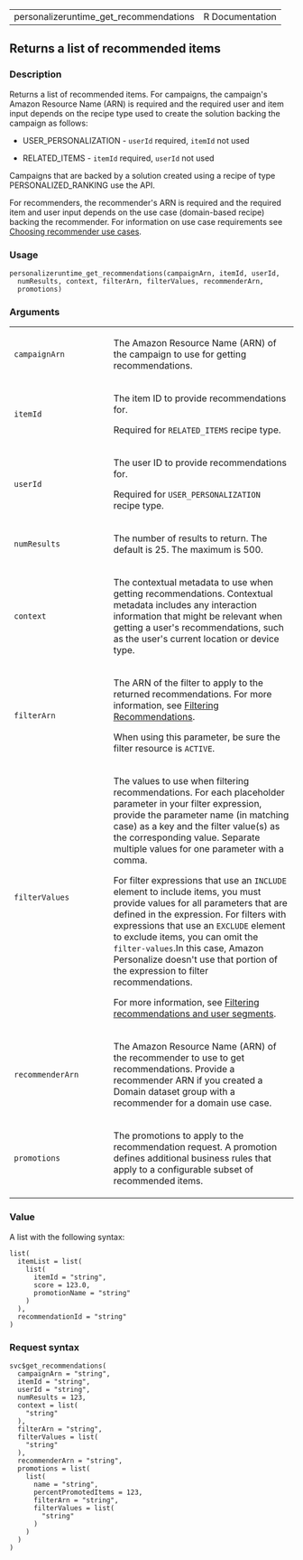 <table style="width: 100%;">
<tbody>
<tr class="odd">
<td>personalizeruntime_get_recommendations</td>
<td style="text-align: right;">R Documentation</td>
</tr>
</tbody>
</table>

## Returns a list of recommended items

### Description

Returns a list of recommended items. For campaigns, the campaign's
Amazon Resource Name (ARN) is required and the required user and item
input depends on the recipe type used to create the solution backing the
campaign as follows:

-   USER\_PERSONALIZATION - `userId` required, `itemId` not used

-   RELATED\_ITEMS - `itemId` required, `userId` not used

Campaigns that are backed by a solution created using a recipe of type
PERSONALIZED\_RANKING use the API.

For recommenders, the recommender's ARN is required and the required
item and user input depends on the use case (domain-based recipe)
backing the recommender. For information on use case requirements see
[Choosing recommender use
cases](https://docs.aws.amazon.com/personalize/latest/dg/domain-use-cases.html).

### Usage

    personalizeruntime_get_recommendations(campaignArn, itemId, userId,
      numResults, context, filterArn, filterValues, recommenderArn,
      promotions)

### Arguments

<table>
<colgroup>
<col style="width: 35%" />
<col style="width: 65%" />
</colgroup>
<tbody>
<tr class="odd">
<td><code
id="personalizeruntime_get_recommendations_:_campaignArn">campaignArn</code></td>
<td><p>The Amazon Resource Name (ARN) of the campaign to use for getting
recommendations.</p></td>
</tr>
<tr class="even">
<td><code
id="personalizeruntime_get_recommendations_:_itemId">itemId</code></td>
<td><p>The item ID to provide recommendations for.</p>
<p>Required for <code>RELATED_ITEMS</code> recipe type.</p></td>
</tr>
<tr class="odd">
<td><code
id="personalizeruntime_get_recommendations_:_userId">userId</code></td>
<td><p>The user ID to provide recommendations for.</p>
<p>Required for <code>USER_PERSONALIZATION</code> recipe type.</p></td>
</tr>
<tr class="even">
<td><code
id="personalizeruntime_get_recommendations_:_numResults">numResults</code></td>
<td><p>The number of results to return. The default is 25. The maximum
is 500.</p></td>
</tr>
<tr class="odd">
<td><code
id="personalizeruntime_get_recommendations_:_context">context</code></td>
<td><p>The contextual metadata to use when getting recommendations.
Contextual metadata includes any interaction information that might be
relevant when getting a user's recommendations, such as the user's
current location or device type.</p></td>
</tr>
<tr class="even">
<td><code
id="personalizeruntime_get_recommendations_:_filterArn">filterArn</code></td>
<td><p>The ARN of the filter to apply to the returned recommendations.
For more information, see <a
href="https://docs.aws.amazon.com/personalize/latest/dg/filter.html">Filtering
Recommendations</a>.</p>
<p>When using this parameter, be sure the filter resource is
<code>ACTIVE</code>.</p></td>
</tr>
<tr class="odd">
<td><code
id="personalizeruntime_get_recommendations_:_filterValues">filterValues</code></td>
<td><p>The values to use when filtering recommendations. For each
placeholder parameter in your filter expression, provide the parameter
name (in matching case) as a key and the filter value(s) as the
corresponding value. Separate multiple values for one parameter with a
comma.</p>
<p>For filter expressions that use an <code>INCLUDE</code> element to
include items, you must provide values for all parameters that are
defined in the expression. For filters with expressions that use an
<code>EXCLUDE</code> element to exclude items, you can omit the
<code>filter-values</code>.In this case, Amazon Personalize doesn't use
that portion of the expression to filter recommendations.</p>
<p>For more information, see <a
href="https://docs.aws.amazon.com/personalize/latest/dg/filter.html">Filtering
recommendations and user segments</a>.</p></td>
</tr>
<tr class="even">
<td><code
id="personalizeruntime_get_recommendations_:_recommenderArn">recommenderArn</code></td>
<td><p>The Amazon Resource Name (ARN) of the recommender to use to get
recommendations. Provide a recommender ARN if you created a Domain
dataset group with a recommender for a domain use case.</p></td>
</tr>
<tr class="odd">
<td><code
id="personalizeruntime_get_recommendations_:_promotions">promotions</code></td>
<td><p>The promotions to apply to the recommendation request. A
promotion defines additional business rules that apply to a configurable
subset of recommended items.</p></td>
</tr>
</tbody>
</table>

### Value

A list with the following syntax:

    list(
      itemList = list(
        list(
          itemId = "string",
          score = 123.0,
          promotionName = "string"
        )
      ),
      recommendationId = "string"
    )

### Request syntax

    svc$get_recommendations(
      campaignArn = "string",
      itemId = "string",
      userId = "string",
      numResults = 123,
      context = list(
        "string"
      ),
      filterArn = "string",
      filterValues = list(
        "string"
      ),
      recommenderArn = "string",
      promotions = list(
        list(
          name = "string",
          percentPromotedItems = 123,
          filterArn = "string",
          filterValues = list(
            "string"
          )
        )
      )
    )
